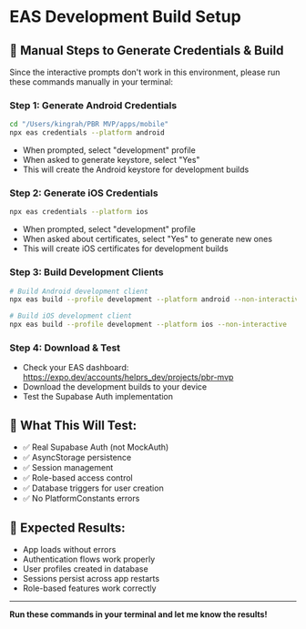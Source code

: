 # EAS Development Build Setup

## 🎯 **Manual Steps to Generate Credentials & Build**

Since the interactive prompts don't work in this environment, please run these commands manually in your terminal:

### **Step 1: Generate Android Credentials**
```bash
cd "/Users/kingrah/PBR MVP/apps/mobile"
npx eas credentials --platform android
```
- When prompted, select "development" profile
- When asked to generate keystore, select "Yes"
- This will create the Android keystore for development builds

### **Step 2: Generate iOS Credentials**
```bash
npx eas credentials --platform ios
```
- When prompted, select "development" profile
- When asked about certificates, select "Yes" to generate new ones
- This will create iOS certificates for development builds

### **Step 3: Build Development Clients**
```bash
# Build Android development client
npx eas build --profile development --platform android --non-interactive

# Build iOS development client  
npx eas build --profile development --platform ios --non-interactive
```

### **Step 4: Download & Test**
- Check your EAS dashboard: https://expo.dev/accounts/helprs_dev/projects/pbr-mvp
- Download the development builds to your device
- Test the Supabase Auth implementation

## 🎯 **What This Will Test:**
- ✅ Real Supabase Auth (not MockAuth)
- ✅ AsyncStorage persistence
- ✅ Session management
- ✅ Role-based access control
- ✅ Database triggers for user creation
- ✅ No PlatformConstants errors

## 🚀 **Expected Results:**
- App loads without errors
- Authentication flows work properly
- User profiles created in database
- Sessions persist across app restarts
- Role-based features work correctly

---

**Run these commands in your terminal and let me know the results!**
